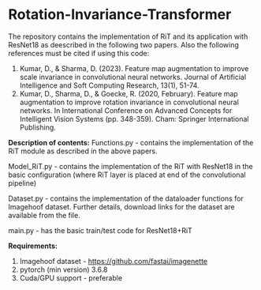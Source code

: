 # Rotation-Invariance-Transformer
The repository contains the implementation of RiT and its application with ResNet18 as deescribed in the following two papers. Also the following references must be cited if using this code:

1. Kumar, D., & Sharma, D. (2023). Feature map augmentation to improve scale invariance in convolutional neural networks. Journal of Artificial Intelligence and Soft Computing Research, 13(1), 51-74.
2. Kumar, D., Sharma, D., & Goecke, R. (2020, February). Feature map augmentation to improve rotation invariance in convolutional neural networks. In International Conference on Advanced Concepts for Intelligent Vision Systems (pp. 348-359). Cham: Springer International Publishing.

**Description of contents:**
Functions.py - contains the implementation of the RiT module as described in the above papers.

Model_RiT.py - contains the implementation of the RiT with ResNet18 in the basic configuration (where RiT layer is placed at end of the convolutional pipeline)

Dataset.py - contains the implementation of the dataloader functions for Imagehoof dataset. Further details, download links for the dataset are available from the file.

main.py - has the basic train/test code for ResNet18+RiT 

**Requirements:**
1. Imagehoof dataset - https://github.com/fastai/imagenette
2. pytorch (min version) 3.6.8
3. Cuda/GPU support - preferable


